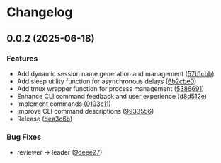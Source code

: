 # Changelog

## 0.0.2 (2025-06-18)


### Features

* Add dynamic session name generation and management ([57b1cbb](https://github.com/koki-develop/claude-code-team/commit/57b1cbb67a2b79ffca5984700543c57c68d9f838))
* Add sleep utility function for asynchronous delays ([6b2cbe0](https://github.com/koki-develop/claude-code-team/commit/6b2cbe0a4369d02e5f81a5518c64441059804f75))
* Add tmux wrapper function for process management ([5386691](https://github.com/koki-develop/claude-code-team/commit/5386691423bc9cd15ff79cb41ab795b104186ee5))
* Enhance CLI command feedback and user experience ([d8d512e](https://github.com/koki-develop/claude-code-team/commit/d8d512e4edf741a1b958129a765a2a5a425503f9))
* Implement commands ([0103e11](https://github.com/koki-develop/claude-code-team/commit/0103e11de82a3791076a1f070714b57fdfd7d703))
* Improve CLI command descriptions ([9933556](https://github.com/koki-develop/claude-code-team/commit/9933556f25f8d3114609048e9f47968b8c051d20))
* Release ([dea3c6b](https://github.com/koki-develop/claude-code-team/commit/dea3c6bca84fe100d16807cc45d6c2fb49c86666))


### Bug Fixes

* reviewer -&gt; leader ([9deee27](https://github.com/koki-develop/claude-code-team/commit/9deee27e5aa47623520738f730c8e04fa49fef26))
